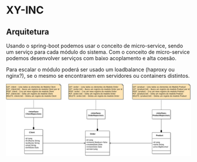 # XY-INC

## Arquitetura

Usando o spring-boot podemos usar o conceito de micro-service, sendo um serviço para cada módulo do sistema. Com o conceito de micro-service podemos desenvolver serviços com baixo acoplamento e alta coesão.

Para escalar o módulo poderá ser usado um loadbalance (haproxy ou nginx?), se o mesmo se encontrarem em servidores ou containers distintos.




![Diagrama de arquitetura](src/site/resources/images/xinc.class.png)